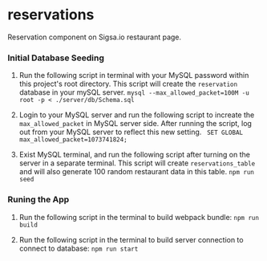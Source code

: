 # reservations
Reservation component on Sigsa.io restaurant page. 


### Initial Database Seeding

1. Run the following script in terminal with your MySQL password within this project's root directory. This script will create the `reservation` database in your mySQL server. 
    `mysql --max_allowed_packet=100M -u root -p < ./server/db/Schema.sql`

2. Login to your MySQL server and run the following script to increate the `max_allowed_packet` in MySQL server side. After running the script, log out from your MySQL server to reflect this new setting. 
    ` SET GLOBAL max_allowed_packet=1073741824;` 

3. Exist MySQL terminal, and run the following script after turning on the server in a separate terminal. This script will create `reservations_table` and will also generate 100 random restaurant data in this table.
    `npm run seed`


### Runing the App

1. Run the following script in the terminal to build webpack bundle:
    `npm run build`

2. Run the following script in the terminal to build server connection to connect to database: 
    `npm run start`
